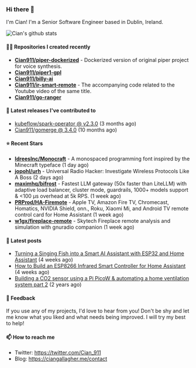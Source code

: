 ### Hi there 👋

I'm Cian! I'm a Senior Software Engineer based in Dublin, Ireland.

![Cian's github stats](https://github-readme-stats.vercel.app/api?username=CIan911&theme=dracula&show_icons=true)

#### 👨‍💻 Repositories I created recently
- **[Cian911/piper-dockerized](https://github.com/Cian911/piper-dockerized)** - Dockerized version of original piper project for voice synthesis.
- **[Cian911/piper1-gpl](https://github.com/Cian911/piper1-gpl)**
- **[Cian911/billy-ai](https://github.com/Cian911/billy-ai)**
- **[Cian911/ir-smart-remote](https://github.com/Cian911/ir-smart-remote)** - The accompanying code related to the Youtube video of the same title.
- **[Cian911/go-ranger](https://github.com/Cian911/go-ranger)**

#### 🚀 Latest releases I've contributed to


- [kubeflow/spark-operator @ v2.3.0](https://github.com/kubeflow/spark-operator/releases/tag/v2.3.0) (3 months ago)
- [Cian911/gomerge @ 3.4.0](https://github.com/Cian911/gomerge/releases/tag/3.4.0) (10 months ago)

#### ⭐ Recent Stars


- **[IdreesInc/Monocraft](https://github.com/IdreesInc/Monocraft)** - A monospaced programming font inspired by the Minecraft typeface (1 day ago)
- **[jopohl/urh](https://github.com/jopohl/urh)** - Universal Radio Hacker: Investigate Wireless Protocols Like A Boss (2 days ago)
- **[maximhq/bifrost](https://github.com/maximhq/bifrost)** - Fastest LLM gateway (50x faster than LiteLLM) with adaptive load balancer, cluster mode, guardrails, 1000&#43; models support &amp; &lt;100 µs overhead at 5k RPS. (1 week ago)
- **[PRProd/HA-Firemote](https://github.com/PRProd/HA-Firemote)** - Apple TV, Amazon Fire TV, Chromecast, Homatics, NVIDIA Shield, onn., Roku, Xiaomi Mi, and Android TV remote control card for Home Assistant (1 week ago)
- **[w1gx/fireplace-remote](https://github.com/w1gx/fireplace-remote)** - Skytech Fireplace remote analysis and simulation with gnuradio companion (1 week ago)

#### 📄 Latest posts
- [Turning a Singing Fish into a Smart AI Assistant with ESP32 and Home Assistant](https://ciangallagher.me/2025/10/04/Turning-A-Singing-Fish-Into-A-SMart-AI-Assistant/) (4 weeks ago)
- [How to Build an ESP8266 Infrared Smart Controller for Home Assistant](https://ciangallagher.me/2025/10/04/I-Built-My-Own-Infrared-Remote-To-Control-My-Smart-Home/) (4 weeks ago)
- [Building a CO2 sensor using a Pi PicoW &amp; automating a home ventilation system part 2](https://ciangallagher.me/2023/11/27/Co2-sensor-using-tiny-go-part-2/) (2 years ago)

#### 💬 Feedback

If you use any of my projects, I'd love to hear from you! Don't be shy and let me know what you liked
and what needs being improved. I will try my best to help!

#### 📫 How to reach me

- Twitter: https://twitter.com/Cian_911
- Blog: https://ciangallagher.me/contact

